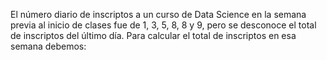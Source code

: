 El número diario de inscriptos a un curso de Data Science en la semana previa al inicio de clases fue de 1, 3, 5, 8, 8 y 9, pero se desconoce el total de inscriptos del último día. Para calcular el total de inscriptos en esa semana debemos: